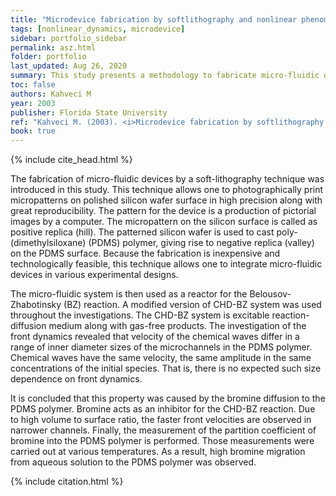 ```yaml
---
title: "Microdevice fabrication by softlithography and nonlinear phenomena in microchannels"
tags: [nonlinear_dynamics, microdevice]
sidebar: portfolio_sidebar
permalink: asz.html
folder: portfolio
last_updated: Aug 26, 2020
summary: This study presents a methodology to fabricate micro-fluidic devices by a soft-lithography technique. The micro-fluidic system is then used as a reactor for the Belousov-Zhabotinsky (BZ) reaction to investigate the front dynamics of chemical waves propagating in microchannels and curvatures.
toc: false
authors: Kahveci M
year: 2003
publisher: Florida State University
ref: "Kahveci M. (2003). <i>Microdevice fabrication by softlithography and nonlinear phenomena in microchannels</i>. Master’s thesis, Florida State University, Tallahassee, Florida, USA."
book: true 
---
```


{% include cite_head.html %}

The fabrication of micro-fluidic devices by a soft-lithography technique was introduced in this study. This technique allows one to photographically print micropatterns on polished silicon wafer surface in high precision along with great reproducibility. The pattern for the device is a production of pictorial images by a computer. The micropattern on the silicon surface is called as positive replica (hill). The patterned silicon wafer is used to cast poly-(dimethylsiloxane) (PDMS) polymer, giving rise to negative replica (valley) on the PDMS surface. Because the fabrication is inexpensive and technologically feasible, this technique allows one to integrate micro-fluidic devices in various experimental designs.

The micro-fluidic system is then used as a reactor for the Belousov-Zhabotinsky (BZ) reaction. A modified version of CHD-BZ system was used throughout the investigations. The CHD-BZ system is excitable reaction-diffusion medium along with gas-free products. The investigation of the front dynamics revealed that velocity of the chemical waves differ in a range of inner diameter sizes of the microchannels in the PDMS polymer. Chemical waves have the same velocity, the same amplitude in the same concentrations of the initial species. That is, there is no expected such size dependence on front dynamics.

It is concluded that this property was caused by the bromine diffusion to the PDMS polymer. Bromine acts as an inhibitor for the CHD-BZ reaction. Due to high volume to surface ratio, the faster front velocities are observed in narrower channels. Finally, the measurement of the partition coefficient of bromine into the PDMS polymer is performed. Those measurements were carried out at various temperatures. As a result, high bromine migration from aqueous solution to the PDMS polymer was observed.

{% include citation.html %}